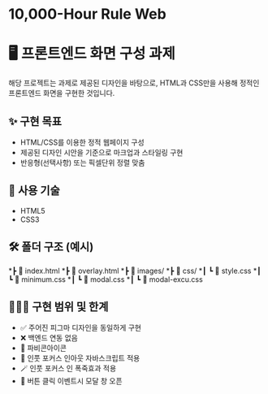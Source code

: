 # 10,000-Hour Rule Web

# 🖥️ 프론트엔드 화면 구성 과제
해당 프로젝트는 과제로 제공된 디자인을 바탕으로, HTML과 CSS만을 사용해 정적인 프론트엔드 화면을 구현한 것입니다.

## ✨ 구현 목표
- HTML/CSS를 이용한 정적 웹페이지 구성
- 제공된 디자인 시안을 기준으로 마크업과 스타일링 구현
- 반응형(선택사항) 또는 픽셀단위 정렬 맞춤

## 📁 사용 기술
- HTML5
- CSS3

## 🛠 폴더 구조 (예시)
*┣ 📜 index.html
*┣ 📜 overlay.html
*┣ 📂 images/
*┣ 📂 css/
*┃ ┗ 📜 style.css
*┃ ┗ 📜 minimum.css
*┃ ┗ 📜 modal.css
*┃ ┗ 📜 modal-excu.css

## 🙋🏻‍♀️ 구현 범위 및 한계
- ✅ 주어진 피그마 디자인을 동일하게 구현
- ❌ 백엔드 연동 없음
- 🎂 파비콘아이콘
- 🐼 인풋 포커스 인아웃 자바스크립트 적용
- 🪄 인풋 포커스 인 폭죽효과 적용
- 🔹 버튼 클릭 이벤트시 모달 창 오픈
  
